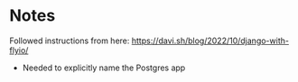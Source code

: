 # Notes

Followed instructions from here: https://davi.sh/blog/2022/10/django-with-flyio/

- Needed to explicitly name the Postgres app
